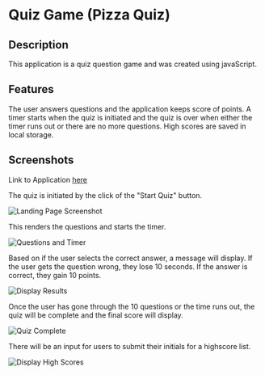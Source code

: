 # Quiz Game (Pizza Quiz)

## Description
This application is a quiz question game and was created using javaScript. 

## Features
The user answers questions and the application keeps score of points. A timer starts when the quiz is initiated and the quiz is over when either the timer runs out or there are no more questions. High scores are saved in local storage.

## Screenshots

Link to Application [here](https://kaykuhl.github.io/homework-4/)

The quiz is initiated by the click of the "Start Quiz" button.

![Landing Page Screenshot](https://kaykuhl.github.io/homework-4/images/readme-index.PNG)

This renders the questions and starts the timer.

![Questions and Timer](https://kaykuhl.github.io/homework-4/images/readme-questions&timer.PNG)

Based on if the user selects the correct answer, a message will display.  If the user gets the question wrong, they lose 10 seconds. If the answer is correct, they gain 10 points.

![Display Results](https://kaykuhl.github.io/homework-4/images/readme-result.PNG)

Once the user has gone through the 10 questions or the time runs out, the quiz will be complete and the final score will display.

![Quiz Complete](https://kaykuhl.github.io/homework-4/images/readme-complete.PNG)

There will be an input for users to submit their initials for a highscore list.

![Display High Scores](https://kaykuhl.github.io/homework-4/images/readme-highscores.PNG)
